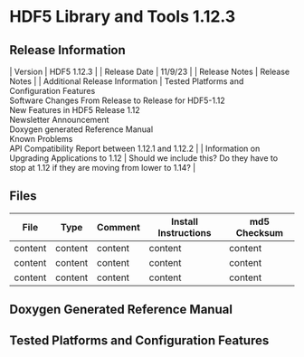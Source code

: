 # HDF5 Library and Tools 1.12.3

## Release Information

| Version | HDF5 1.12.3 |
| Release Date |  11/9/23 |
| Release Notes | Release Notes | 
| Additional Release Information | Tested Platforms and Configuration Features <br> Software Changes From Release to Release for HDF5-1.12 <br> New Features in HDF5 Release 1.12 <br> Newsletter Announcement <br> Doxygen generated Reference Manual <br> Known Problems <br> API Compatibility Report between 1.12.1 and 1.12.2  |
| Information on Upgrading Applications to 1.12 | Should we include this? Do they have to stop at 1.12 if they are moving from lower to 1.14? | 
 	
## Files 
 
| File | Type | Comment | Install Instructions | md5 Checksum |
| ---- | ---- | ---- | ---- | ---- | 
| content | content | content | content | content |
| content | content | content | content | content |
| content | content | content | content | content |

## Doxygen Generated Reference Manual         
    

## Tested Platforms and Configuration Features
        
